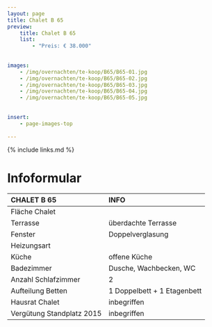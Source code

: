 ```yaml
---
layout: page
title: Chalet B 65
preview: 
    title: Chalet B 65
    list:
        - "Preis: € 38.000"
        
        
images:
    - /img/overnachten/te-koop/B65/B65-01.jpg
    - /img/overnachten/te-koop/B65/B65-02.jpg
    - /img/overnachten/te-koop/B65/B65-03.jpg
    - /img/overnachten/te-koop/B65/B65-04.jpg
    - /img/overnachten/te-koop/B65/B65-05.jpg
    
    
insert:
    - page-images-top
    
---
```


{% include links.md %}



# Infoformular

CHALET B 65                 | INFO        | 
:---------------------------|:------------|
Fläche Chalet               |
Terrasse                    |überdachte Terrasse  
Fenster                     |Doppelverglasung
Heizungsart                 |
Küche                       |offene Küche
Badezimmer                  |Dusche, Wachbecken, WC
Anzahl Schlafzimmer         |2
Aufteilung Betten           |1 Doppelbett + 1 Etagenbett
Hausrat Chalet              |inbegriffen
Vergütung Standplatz 2015   |inbegriffen